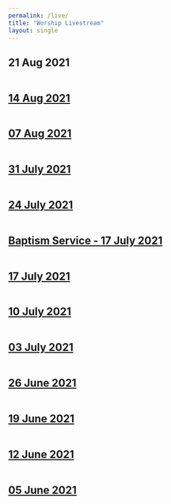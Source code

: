 ```yaml
---
permalink: /live/
title: "Worship Livestream"
layout: single
---
```


## 21 Aug 2021
<a href="https://youtu.be/UJ3BRCzqY2E"><img src="{{ site.url }}{{ site.baseurl }}/assets/images/Worship Service - 21 August 2021.jpg" alt="">
## 14 Aug 2021
<a href="https://youtu.be/awCsR7BT7rQ"><img src="{{ site.url }}{{ site.baseurl }}/assets/images/Worship Service - 14 August 2021.jpg" alt="">
## 07 Aug 2021
<a href="https://youtu.be/roy-c1AhxhU"><img src="{{ site.url }}{{ site.baseurl }}/assets/images/Worship Service - 07 August 2021.jpg" alt="">
## 31 July 2021
<a href="https://youtu.be/1qQWg5wtyM8"><img src="{{ site.url }}{{ site.baseurl }}/assets/images/Worship Service - 31 July 2021.jpg" alt="">
## 24 July 2021
<a href="https://youtu.be/LQKjy7-RP-s"><img src="{{ site.url }}{{ site.baseurl }}/assets/images/Worship Service - 24 July 2021.jpg" alt="">
## Baptism Service - 17 July 2021
<a href="https://youtu.be/KIzTz35epg4"><img src="{{ site.url }}{{ site.baseurl }}/assets/images/Baptism Service - 17 July 2021.jpg" alt="">
## 17 July 2021
<a href="https://youtu.be/4IIP8zb2cgc"><img src="{{ site.url }}{{ site.baseurl }}/assets/images/Worship Service - 17 July 2021.jpg" alt="">
## 10 July 2021
<a href="https://youtu.be/CMwLeEUUWCI"><img src="{{ site.url }}{{ site.baseurl }}/assets/images/Worship Service - 10 July 2021.jpg" alt="">
## 03 July 2021
<a href="https://youtu.be/cxmeGK7v7lc"><img src="{{ site.url }}{{ site.baseurl }}/assets/images/Worship Service - 03 July 2021.jpg" alt="">
## 26 June 2021
<a href="https://youtu.be/T9OsfHaZMK0"><img src="{{ site.url }}{{ site.baseurl }}/assets/images/Worship Service - 26 June 2021.jpg" alt="">
## 19 June 2021
<a href="https://youtu.be/ZHTaOVVUQm4"><img src="{{ site.url }}{{ site.baseurl }}/assets/images/Worship Service - 19 June 2021.jpg" alt="">
## 12 June 2021
<a href="https://youtu.be/5sQpJA61AMQ"><img src="{{ site.url }}{{ site.baseurl }}/assets/images/Worship Service - 12 June 2021.jpg" alt="">
## 05 June 2021
<a href="https://youtu.be/A-W5wLKXW48"><img src="{{ site.url }}{{ site.baseurl }}/assets/images/Worship Service - 05 June 2021.jpg" alt="">
